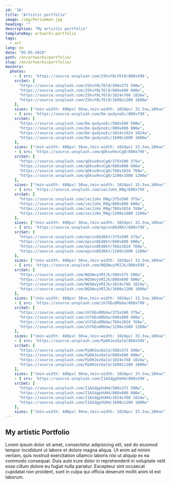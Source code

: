 ```yaml
---
id: '16'
title: "Artistic portfolio"
image: /img/Persimmon.jpg
heading: ""
description: "My artistic portfolio"
templateKey: artworks-portfolio
tags:
  - art
lang: en
date: "05-05-2019"
path: /en/artworks/portfolio/
slug: /en/artworks/portfolio/
masonry:
  photos:
    - { src: 'https://source.unsplash.com/2ShvY8Lf6l0/800x599',
    srcSet: [
      "https://source.unsplash.com/2ShvY8Lf6l0/500x375 500w",
      "https://source.unsplash.com/2ShvY8Lf6l0/800x600 800w",
      "https://source.unsplash.com/2ShvY8Lf6l0/1024x768 1024w",
      "https://source.unsplash.com/2ShvY8Lf6l0/1600x1200 1600w"
    ],
    sizes: ["(min-width: 480px) 50vw,(min-width: 1024px) 33.3vw,100vw"], width: 4, height: 3, link: '/en/artworks/introduction/', alt: 'forest', title: 'The forest' }
    - { src: 'https://source.unsplash.com/Dm-qxdynoEc/800x799',
    srcSet: [
      "https://source.unsplash.com/Dm-qxdynoEc/500x500 500w",
      "https://source.unsplash.com/Dm-qxdynoEc/800x800 800w",
      "https://source.unsplash.com/Dm-qxdynoEc/1024x1024 1024w",
      "https://source.unsplash.com/Dm-qxdynoEc/1600x1600 1600w"
    ],
    sizes: ["(min-width: 480px) 50vw,(min-width: 1024px) 33.3vw,100vw"], width: 1, height: 1, link: '/en/artworks/painting/', alt: 'mushroom', title: 'The mushroom' }
    - { src: 'https://source.unsplash.com/qDkso9nvCg0/600x799',
    srcSet: [
      "https://source.unsplash.com/qDkso9nvCg0/375x500 375w",
      "https://source.unsplash.com/qDkso9nvCg0/600x800 600w",
      "https://source.unsplash.com/qDkso9nvCg0/768x1024 768w",
      "https://source.unsplash.com/qDkso9nvCg0/1200x1600 1200w"
    ],
    sizes: ["(min-width: 480px) 50vw,(min-width: 1024px) 33.3vw,100vw"], width: 3, height: 4, link: '/en/artworks/sculpture/', alt: 'lake', title: 'The lake' }
    - { src: 'https://source.unsplash.com/iecJiKe_RNg/600x799',
    srcSet: [
      "https://source.unsplash.com/iecJiKe_RNg/375x500 375w",
      "https://source.unsplash.com/iecJiKe_RNg/600x800 600w",
      "https://source.unsplash.com/iecJiKe_RNg/768x1024 768w",
      "https://source.unsplash.com/iecJiKe_RNg/1200x1600 1200w"
    ],
    sizes: ["(min-width: 480px) 50vw,(min-width: 1024px) 33.3vw,100vw"], width: 3, height: 4, link: '/en/artworks/performance/', alt: 'river', title: 'The river' }
    - { src: 'https://source.unsplash.com/epcsn8Ed8kY/600x799',
    srcSet: [
      "https://source.unsplash.com/epcsn8Ed8kY/375x500 375w",
      "https://source.unsplash.com/epcsn8Ed8kY/600x800 600w",
      "https://source.unsplash.com/epcsn8Ed8kY/768x1024 768w",
      "https://source.unsplash.com/epcsn8Ed8kY/1200x1600 1200w"
    ],
    sizes: ["(min-width: 480px) 50vw,(min-width: 1024px) 33.3vw,100vw"], width: 3, height: 4, link: '/en/artworks/interactivity/', alt: 'leaves', title: 'The leaves' }
    - { src: 'https://source.unsplash.com/NQSWvyVRIJk/800x599',
    srcSet: [
      "https://source.unsplash.com/NQSWvyVRIJk/500x375 500w",
      "https://source.unsplash.com/NQSWvyVRIJk/800x600 800w",
      "https://source.unsplash.com/NQSWvyVRIJk/1024x768 1024w",
      "https://source.unsplash.com/NQSWvyVRIJk/1600x1200 1600w"
    ],
    sizes: ["(min-width: 480px) 50vw,(min-width: 1024px) 33.3vw,100vw"], width: 4, height: 3, link: '/en/artworks/', alt: 'trees', title: 'The trees' }
    - { src: 'https://source.unsplash.com/zh7GEuORbUw/600x799',
    srcSet: [
      "https://source.unsplash.com/zh7GEuORbUw/375x500 375w",
      "https://source.unsplash.com/zh7GEuORbUw/600x800 600w",
      "https://source.unsplash.com/zh7GEuORbUw/768x1024 768w",
      "https://source.unsplash.com/zh7GEuORbUw/1200x1600 1200w"
    ],
    sizes: ["(min-width: 480px) 50vw,(min-width: 1024px) 33.3vw,100vw"], width: 3, height: 4, link: '/en/artworks/', alt: 'firs', title: 'The firs' }
    - { src: 'https://source.unsplash.com/PpOHJezOalU/800x599',
    srcSet: [
      "https://source.unsplash.com/PpOHJezOalU/500x375 500w",
      "https://source.unsplash.com/PpOHJezOalU/800x600 800w",
      "https://source.unsplash.com/PpOHJezOalU/1024x768 1024w",
      "https://source.unsplash.com/PpOHJezOalU/1600x1200 1600w"
    ],
    sizes: ["(min-width: 480px) 50vw,(min-width: 1024px) 33.3vw,100vw"], width: 4, height: 3, link: '/en/artworks/', alt: 'acorn', title: 'The acorn' }
    - { src: 'https://source.unsplash.com/I1ASdgphUH4/800x599',
    srcSet: [
      "https://source.unsplash.com/I1ASdgphUH4/500x375 500w",
      "https://source.unsplash.com/I1ASdgphUH4/800x600 800w",
      "https://source.unsplash.com/I1ASdgphUH4/1024x768 1024w",
      "https://source.unsplash.com/I1ASdgphUH4/1600x1200 1600w"
    ],
    sizes: ["(min-width: 480px) 50vw,(min-width: 1024px) 33.3vw,100vw"], width: 4, height: 3, link: '/en/artworks/', alt: 'road', title: 'The road' }
---
```

## My artistic Portfolio

Lorem ipsum dolor sit amet, consectetur adipisicing elit, sed do eiusmod tempor incididunt ut labore et dolore magna aliqua. Ut enim ad minim veniam, quis nostrud exercitation ullamco laboris nisi ut aliquip ex ea commodo consequat. Duis aute irure dolor in reprehenderit in voluptate velit esse cillum dolore eu fugiat nulla pariatur. Excepteur sint occaecat cupidatat non proident, sunt in culpa qui officia deserunt mollit anim id est laborum.
